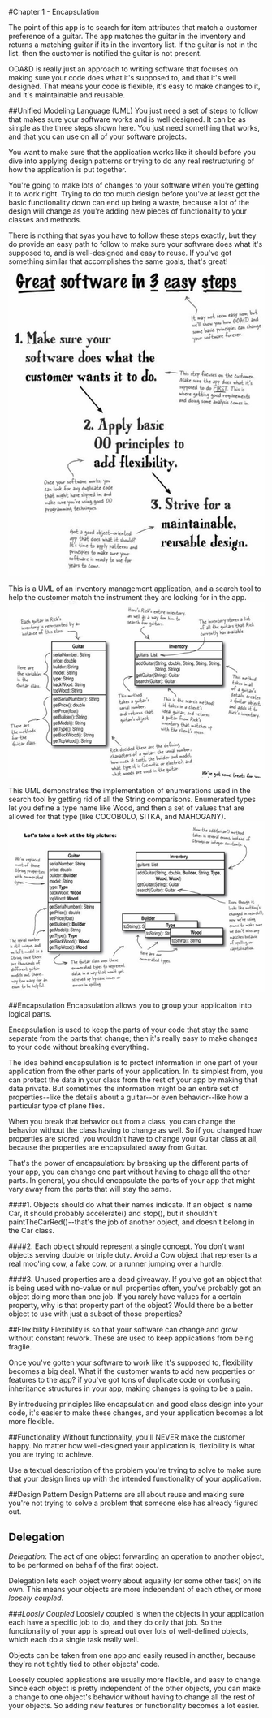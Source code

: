 #Chapter 1 - Encapsulation

The point of this app is to search for item attributes that match a customer
preference of a guitar. The app matches the guitar in the inventory and returns
a matching guitar if its in the inventory list. If the guitar is not in the list.
then the customer is notified the guitar is not present.

OOA&D is really just an approach to writing software that focuses on making 
sure your code does what it's supposed to, and that it's well designed. That
means your code is flexible, it's easy to make changes to it, and it's 
maintainable and reusable.

##Unified Modeling Language (UML)
You just need a set of steps to follow that makes sure your software works and
is well designed. It can be as simple as the three steps shown here. You just
need something that works, and that you can use on all of your software projects.

You want to make sure that the application works like it should before you dive
into applying design patterns or trying to do any real restructuring of how the
application is put together.

You're going to make lots of changes to your software when you're getting it to
work right. Trying to do too much design before you've at least got the basic
functionality down can end up being a waste, because a lot of the design will
change as you're adding new pieces of functionality to your classes and methods.

There is nothing that syas you have to follow these steps exactly, but they do 
provide an easy path to follow to make sure your software does what it's 
supposed to, and is well-designed and easy to reuse. If you've got something 
similar that accomplishes the same goals, that's great!
![Great Software Steps](./images/GreatSoftware.JPG)

This is a UML of an inventory management application, and a search tool to
help the customer match the instrument they are looking for in the app.
![UML of guitar builder](./images/uml.JPG)

This UML demonstrates the implementation of enumerations used in the search tool
by getting rid of all the String comparisons. Enumerated types let you define a
type name like Wood, and then a set of values that are allowed for that type
(like COCOBOLO, SITKA, and MAHOGANY).
![UML Enums](./images/UML_Enums.JPG)

##Encapsulation
Encapsulation allows you to group your applicaiton into logical parts.

Encapsulation is used to keep the parts of your code that stay the same separate
from the parts that change; then it's really easy to make changes to your code
without breaking everything.

The idea behind encapsulation is to protect information in one part of your 
application from the other parts of your application. In its simplest from, 
you can protect the data in your class from the rest of your app by making that
data private. But sometimes the information might be an entire set of 
properties--like the details about a guitar--or even behavior--like how a 
particular type of plane flies.

When you break that behavior out from a class, you can change the behavior 
without the class having to change as well. So if you changed how properties
are stored, you wouldn't have to change your Guitar class at all, because the
properties are encapsulated away from Guitar.

That's the power of encapsulation: by breaking up the different parts of your 
app, you can change one part without having to chage all the other parts. In
general, you should encapsulate the parts of your app that might vary away 
from the parts that will stay the same.

####1. Objects should do what their names indicate.
If an object is name Car, it should probably accelerate() and stop(), but it 
shouldn't paintTheCarRed()--that's the job of another object, and doesn't 
belong in the Car class.

####2. Each object should represent a single concept.
You don't want objects serving double or triple duty. Avoid a Cow object that
represents a real moo'ing cow, a fake cow, or a runner jumping over a hurdle. 

####3. Unused properties are a dead giveaway.
If you've got an object that is being used with no-value or null properties
often, you've probably got an object doing more than one job. If you rarely
have values for a certain property, why is that property part of the object?
Would there be a better object to use with just a subset of those properties?

##Flexibility
Flexibility is so that your software can change and grow without
constant rework. These are used to keep applications from being fragile.

Once you've gotten your software to work like it's supposed to, flexibility
becomes a big deal. What if the customer wants to add new properties or 
features to the app? if you've got tons of duplicate code or confusing 
inheritance structures in your app, making changes is going to be a pain.

By introducing principles like encapsulation and good class design into 
your code, it's easier to make these changes, and your application becomes a
lot more flexible.

##Functionality
Without functionality, you'll NEVER make the customer happy. No matter how
well-designed your application is, flexibility is what you are trying to
achieve.

Use a textual description of the problem you're trying to solve to make sure 
that your design lines up with the intended functionality of your application.

##Design Pattern
Design Patterns are all about reuse and making sure you're not trying to solve a
problem that someone else has already figured out.

## Delegation
*Delegation*: The act of one object forwarding an operation to another object, to 
be performed on behalf of the first object.

Delegation lets each object worry about equality (or some other task) on its own.
This means your objects are more independent of each other, or more *loosely coupled*.

###*Loosly Coupled*
Looslely coupled is when the objects in your application each have a specific 
job to do, and they do only that job. So the functionality of your app is spread out
over lots of well-defined objects, which each do a single task really well.

Objects can be taken from one app and easily reused in another, because they're not
tightly tied to other objects' code.

Loosely coupled applications are usually more flexible, and easy to change. Since
each object is pretty independent of the other objects, you can make a change to 
one object's behavior without having to change all the rest of your objects. So
adding new features or functionality becomes a lot easier.